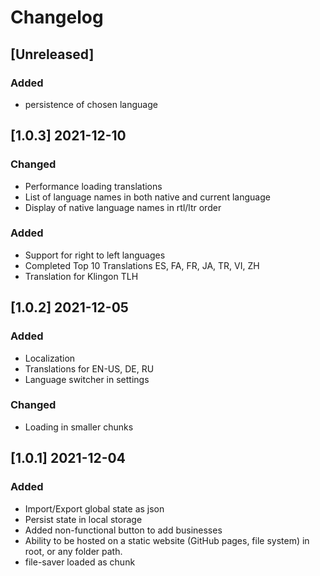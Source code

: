 # Changelog

## [Unreleased]

### Added

- persistence of chosen language

## [1.0.3] 2021-12-10

### Changed

- Performance loading translations
- List of language names in both native and current language
- Display of native language names in rtl/ltr order

### Added

- Support for right to left languages
- Completed Top 10 Translations ES, FA, FR, JA, TR, VI, ZH
- Translation for Klingon TLH

## [1.0.2] 2021-12-05

### Added

- Localization
- Translations for EN-US, DE, RU
- Language switcher in settings

### Changed

- Loading in smaller chunks

## [1.0.1] 2021-12-04

### Added

- Import/Export global state as json
- Persist state in local storage
- Added non-functional button to add businesses
- Ability to be hosted on a static website (GitHub pages, file system) in root, or any folder path.
- file-saver loaded as chunk

